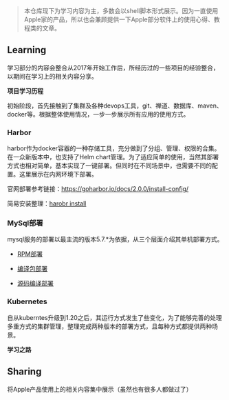 > 本仓库现下为学习内容为主，多数会以shell脚本形式展示。因为一直使用Apple家的产品，所以也会兼顾提供一下Apple部分软件上的使用心得、教程类的文章。

## Learning

学习部分的内容会整合从2017年开始工作后，所经历过的一些项目的经验整合，以期间在学习上的相关内容分享。

**项目学习历程**

初始阶段，首先接触到了集群及各种devops工具，git、禅道、数据库、maven、docker等。根据整体使用情况，一步一步展示所有应用的使用方式。

### Harbor

harbor作为docker容器的一种存储工具，充分做到了分组、管理、权限的合集。在一众新版本中，也支持了Helm chart管理。为了适应简单的使用，当然其部署方式也相对简单，基本实现了一键部署。但同时在不同场景中，也需要不同的配置。这里展示在内网环境下部署。

官网部署参考链接：https://goharbor.io/docs/2.0.0/install-config/

简易安装整理：[harobr install](/harbor/install.md)

### MySql部署

mysql服务的部署以最主流的版本5.7.*为依据，从三个层面介绍其单机部署方式。

- [RPM部署](/mysql/RPM部署.md)

- [编译包部署](/mysql/编译包部署.md)

- [源码编译部署](/mysql/源码编译部署.md)

### Kubernetes

自从kuberntes升级到1.20之后，其运行方式发生了些变化，为了能够完善的处理多重方式的集群管理，整理完成两种版本的部署方式，且每种方式都提供两种场景。





**学习之路**

## Sharing

将Apple产品使用上的相关内容集中展示（虽然也有很多人都做过了）